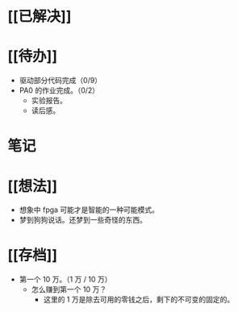 # [[已解决]]

# [[待办]]
- 驱动部分代码完成（0/9）
- PA0 的作业完成。（0/2）
	- 实验报告。
	- 读后感。

# 笔记

# [[想法]]
- 想象中 fpga 可能才是智能的一种可能模式。
- 梦到狗狗说话。还梦到一些奇怪的东西。

# [[存档]]
- 第一个 10 万。（1 万 / 10 万）
	- 怎么赚到第一个 10 万？
		- 这里的 1 万是除去可用的零钱之后，剩下的不可变的固定的。